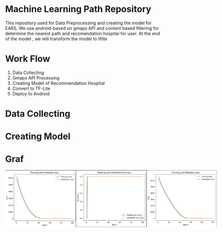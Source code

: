 # Machine Learning Path Repository 
This repository used for Data Preprocessing and creating the model for EARS. We use android-based on gmaps API and content based filtering for determine the nearest path and recomendation hospital for user. At the end of the model , we will transform the model to tflite
# Work Flow 
1. Data Collecting 
2. Gmaps API Processing
3. Creating Model of Recommendation Hospital 
4. Convert to TF-Lite
5. Deploy to Android 
# Data Collecting 

# Creating Model 

# Graf
<div align="center" style="display:flex;">
<img style="width:45%" src="./../assets/loss.png">
<img style="width:45%" src="./../assets/accuracy.png">
<img style="width:45%" src="./../assets/mse.png">

</div>

